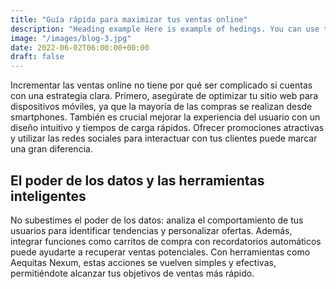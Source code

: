 ```yaml
---
title: "Guía rápida para maximizar tus ventas online"
description: "Heading example Here is example of hedings. You can use this heading by following markdownify rules."
image: "/images/blog-3.jpg"
date: 2022-06-02T06:00:00+00:00
draft: false
---
```


Incrementar las ventas online no tiene por qué ser complicado si cuentas con una estrategia clara. Primero, asegúrate de optimizar tu sitio web para dispositivos móviles, ya que la mayoría de las compras se realizan desde smartphones. También es crucial mejorar la experiencia del usuario con un diseño intuitivo y tiempos de carga rápidos. Ofrecer promociones atractivas y utilizar las redes sociales para interactuar con tus clientes puede marcar una gran diferencia.

## El poder de los datos y las herramientas inteligentes

No subestimes el poder de los datos: analiza el comportamiento de tus usuarios para identificar tendencias y personalizar ofertas. Además, integrar funciones como carritos de compra con recordatorios automáticos puede ayudarte a recuperar ventas potenciales. Con herramientas como Aequitas Nexum, estas acciones se vuelven simples y efectivas, permitiéndote alcanzar tus objetivos de ventas más rápido.
